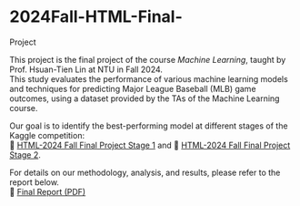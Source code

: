 # 2024Fall-HTML-Final-
Project  

This project is the final project of the course *Machine Learning*, taught by Prof. Hsuan-Tien Lin at NTU in Fall 2024.  
This study evaluates the performance of various machine learning models and techniques for predicting Major League Baseball (MLB) game outcomes, using a dataset provided by the TAs of the Machine Learning course.  

Our goal is to identify the best-performing model at different stages of the Kaggle competition:  
🔗 [HTML-2024 Fall Final Project Stage 1](https://www.kaggle.com/competitions/html-2024-fall-final-project-stage-1)  and 
🔗 [HTML-2024 Fall Final Project Stage 2](https://www.kaggle.com/competitions/html2024-fall-final-project-stage-2).

For details on our methodology, analysis, and results, please refer to the report below.  
📄 [Final Report (PDF)](ML_final_report.pdf)  
